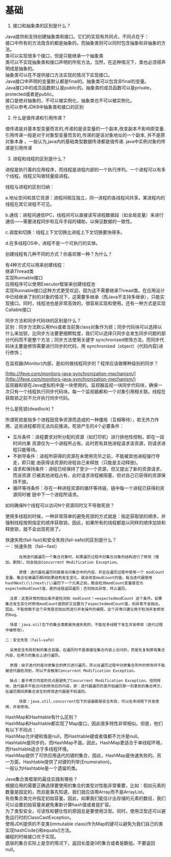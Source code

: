 # 基础

 1. 接口和抽象类的区别是什么？

 Java提供和支持创建抽象类和接口。它们的实现有共同点，不同点在于：  
接口中所有的方法隐含的都是抽象的。而抽象类则可以同时包含抽象和非抽象的方法。  
类可以实现很多个接口，但是只能继承一个抽象类  
类可以不实现抽象类和接口声明的所有方法，当然，在这种情况下，类也必须得声明成是抽象的。  
抽象类可以在不提供接口方法实现的情况下实现接口。  
Java接口中声明的变量默认都是final的。抽象类可以包含非final的变量。  
Java接口中的成员函数默认是public的。抽象类的成员函数可以是private，protected或者是public。  
接口是绝对抽象的，不可以被实例化，抽象类也不可以被实例化。  
也可以参考JDK8中抽象类和接口的区别



2. 什么是值传递和引用传递？

值传递是对基本型变量而言的,传递的是该变量的一个副本,改变副本不影响原变量.引用传递一般是对于对象型变量而言的,传递的是该对象地址的一个副本, 并不是原对象本身 。一般认为,java内的基础类型数据传递都是值传递. java中实例对象的传递是引用传递



3. 进程和线程的区别是什么？

进程是执行着的应用程序，而线程是进程内部的一个执行序列。一个进程可以有多个线程。线程又叫做轻量级进程。

线程与进程的区别归纳：

a.地址空间和其它资源：进程间相互独立，同一进程的各线程间共享。某进程内的线程在其它进程不可见。

b.通信：进程间通信IPC，线程间可以直接读写进程数据段（如全局变量）来进行通信——需要进程同步和互斥手段的辅助，以保证数据的一致性。

c.调度和切换：线程上下文切换比进程上下文切换要快得多。

d.在多线程OS中，进程不是一个可执行的实体。





创建线程有几种不同的方式？你喜欢哪一种？为什么？  


有4种方式可以用来创建线程：  
继承Thread类  
实现Runnable接口  
应用程序可以使用Executor框架来创建线程池  
实现Runnable接口这种方式更受欢迎，因为这不需要继承Thread类。在应用设计中已经继承了别的对象的情况下，这需要多继承（而Java不支持多继承），只能实现接口。同时，线程池也是非常高效的，很容易实现和使用。还有一种方式是实现Callable接口



同步方法和同步代码块的区别是什么？  
区别：同步方法默认用this或者当前类class对象作为锁；同步代码块可以选择以什么来加锁，比同步方法要更细颗粒度，我们可以选择只同步会发生同步问题的部分代码而不是整个方法；同步方法使用关键字 synchronized修饰方法，而同步代码块主要是修饰需要进行同步的代码，用   synchronized（object）{代码内容}进行修饰；



在监视器\(Monitor\)内部，是如何做线程同步的？程序应该做哪种级别的同步？

[http://ifeve.com/monitors-java-synchronization-mechanism/](http://ifeve.com/monitors-java-synchronization-mechanism/)  
监视器和锁在Java虚拟机中是一块使用的。监视器监视一块同步代码块，确保一次只有一个线程执行同步代码块。每一个监视器都和一个对象引用相关联。线程在获取锁之前不允许执行同步代码。



什么是死锁\(deadlock\)？

所谓死锁是指多个进程因竞争资源而造成的一种僵局（互相等待），若无外力作用，这些进程都将无法向前推进。死锁产生的4个必要条件：

* 互斥条件：进程要求对所分配的资源（如打印机）进行排他性控制，即在一段时间内某 资源仅为一个进程所占有。此时若有其他进程请求该资源，则请求进程只能等待。
* 不剥夺条件：进程所获得的资源在未使用完毕之前，不能被其他进程强行夺走，即只能 由获得该资源的进程自己来释放（只能是主动释放\)。
* 请求和保持条件：进程已经保持了至少一个资源，但又提出了新的资源请求，而该资源 已被其他进程占有，此时请求进程被阻塞，但对自己已获得的资源保持不放。
* 循环等待条件：存在一种进程资源的循环等待链，链中每一个进程已获得的资源同时被 链中下一个进程所请求。



如何确保N个线程可以访问N个资源同时又不导致死锁？

使用多线程的时候，一种非常简单的避免死锁的方式就是：指定获取锁的顺序，并强制线程按照指定的顺序获取锁。因此，如果所有的线程都是以同样的顺序加锁和释放锁，就不会出现死锁了。  
  
  
快速失败\(fail-fast\)和安全失败\(fail-safe\)的区别是什么？  
一：快速失败（fail—fast）

          在用迭代器遍历一个集合对象时，如果遍历过程中对集合对象的结构进行了修改（增加、删除），则会抛出Concurrent Modification Exception。

          原理：迭代器在遍历时直接访问集合中的内容，并且在遍历过程中使用一个 modCount 变量。集合在被遍历期间如果结构发生变化，就会改变modCount的值。每当迭代器使用hashNext\(\)/next\(\)遍历下一个元素之前，都会检测modCount变量是否为expectedmodCount值，是的话就返回遍历；否则抛出异常，终止遍历。

      注意：这里异常的抛出条件是检测到 modCount！=expectedmodCount 这个条件。如果集合发生变化时修改modCount值刚好又设置为了expectedmodCount值，则异常不会抛出。因此，不能依赖于这个异常是否抛出而进行并发操作的编程，这个异常只建议用于检测并发修改的bug。

      场景：java.util包下的集合类都是快速失败的，不能在多线程下发生并发修改（迭代过程中被修改）。

    二：安全失败（fail—safe）

      采用安全失败机制的集合容器，在遍历时不是直接在集合内容上访问的，而是先复制原有集合内容，在拷贝的集合上进行遍历。

      原理：由于迭代时是对原集合的拷贝进行遍历，所以在遍历过程中对原集合所作的修改并不能被迭代器检测到，所以不会触发Concurrent Modification Exception。

      缺点：基于拷贝内容的优点是避免了Concurrent Modification Exception，但同样地，迭代器并不能访问到修改后的内容，即：迭代器遍历的是开始遍历那一刻拿到的集合拷贝，在遍历期间原集合发生的修改迭代器是不知道的。

          场景：java.util.concurrent包下的容器都是安全失败，可以在多线程下并发使用，并发修改。  


HashMap和Hashtable有什么区别？  
 HashMap和Hashtable都实现了Map接口，因此很多特性非常相似。但是，他们有以下不同点：  
HashMap允许键和值是null，而Hashtable键或者值都不允许是null。  
Hashtable是同步的，而HashMap不是。因此，HashMap更适合于单线程环境，而Hashtable适合于多线程环境。  
HashMap提供了可供应用迭代的键的集合，因此，HashMap是快速失败的。另一方面，Hashtable提供了对键的列举\(Enumeration\)。  
一般认为Hashtable是一个遗留的类。



Java集合类框架的最佳实践有哪些？  
 根据应用的需要正确选择要使用的集合的类型对性能非常重要，比如：假如元素的数量是固定的，而且能事先知道，我们就应该用Array而不是ArrayList。  
有些集合类允许指定初始容量。因此，如果我们能估计出存储的元素的数目，我们可以设置初始容量来避免重新计算hash值或者是扩容。  
为了类型安全，可读性和健壮性的原因总是要使用泛型。同时，使用泛型还可以避免运行时的ClassCastException。  
使用JDK提供的不变类\(immutable class\)作为Map的键可以避免为我们自己的类实现hashCode\(\)和equals\(\)方法。  
编程的时候接口优于实现。  
底层的集合实际上是空的情况下，返回长度是0的集合或者是数组，不要返回null。

